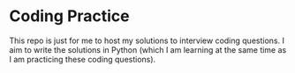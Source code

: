 # Coding Practice

This repo is just for me to host my solutions to interview coding questions. I aim to write the solutions in Python (which I am learning at the same time as I am practicing these coding questions). 